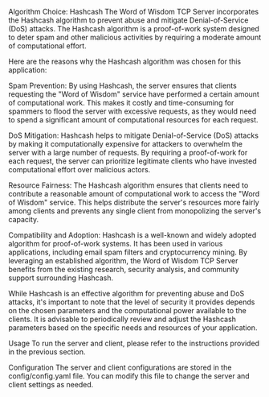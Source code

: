 Algorithm Choice: Hashcash
The Word of Wisdom TCP Server incorporates the Hashcash algorithm to prevent abuse and mitigate Denial-of-Service (DoS) attacks. The Hashcash algorithm is a proof-of-work system designed to deter spam and other malicious activities by requiring a moderate amount of computational effort.

Here are the reasons why the Hashcash algorithm was chosen for this application:

Spam Prevention: By using Hashcash, the server ensures that clients requesting the "Word of Wisdom" service have performed a certain amount of computational work. This makes it costly and time-consuming for spammers to flood the server with excessive requests, as they would need to spend a significant amount of computational resources for each request.

DoS Mitigation: Hashcash helps to mitigate Denial-of-Service (DoS) attacks by making it computationally expensive for attackers to overwhelm the server with a large number of requests. By requiring a proof-of-work for each request, the server can prioritize legitimate clients who have invested computational effort over malicious actors.

Resource Fairness: The Hashcash algorithm ensures that clients need to contribute a reasonable amount of computational work to access the "Word of Wisdom" service. This helps distribute the server's resources more fairly among clients and prevents any single client from monopolizing the server's capacity.

Compatibility and Adoption: Hashcash is a well-known and widely adopted algorithm for proof-of-work systems. It has been used in various applications, including email spam filters and cryptocurrency mining. By leveraging an established algorithm, the Word of Wisdom TCP Server benefits from the existing research, security analysis, and community support surrounding Hashcash.

While Hashcash is an effective algorithm for preventing abuse and DoS attacks, it's important to note that the level of security it provides depends on the chosen parameters and the computational power available to the clients. It is advisable to periodically review and adjust the Hashcash parameters based on the specific needs and resources of your application.

Usage
To run the server and client, please refer to the instructions provided in the previous section.

Configuration
The server and client configurations are stored in the config/config.yaml file. You can modify this file to change the server and client settings as needed.